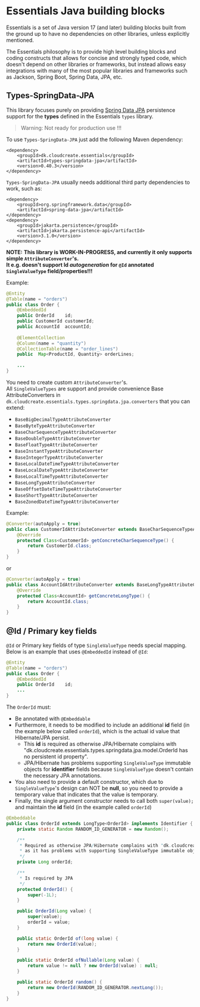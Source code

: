 # Essentials Java building blocks

Essentials is a set of Java version 17 (and later) building blocks built from the ground up to have no dependencies
on other libraries, unless explicitly mentioned.

The Essentials philosophy is to provide high level building blocks and coding constructs that allows for concise and
strongly typed code, which doesn't depend on other libraries or frameworks, but instead allows easy integrations with
many of the most popular libraries and frameworks such as Jackson, Spring Boot, Spring Data, JPA, etc.

## Types-SpringData-JPA

This library focuses purely on providing [Spring Data JPA](https://spring.io/projects/spring-data-jpa) persistence support for the **types** defined in the
Essentials `types` library.

> Warning: Not ready for production use !!!

To use `Types-SpringData-JPA` just add the following Maven dependency:
```
<dependency>
    <groupId>dk.cloudcreate.essentials</groupId>
    <artifactId>types-springdata-jpa</artifactId>
    <version>0.40.3</version>
</dependency>
```

`Types-SpringData-JPA` usually needs additional third party dependencies to work, such as:
```
<dependency>
    <groupId>org.springframework.data</groupId>
    <artifactId>spring-data-jpa</artifactId>
</dependency>
<dependency>
    <groupId>jakarta.persistence</groupId>
    <artifactId>jakarta.persistence-api</artifactId>
    <version>3.1.0</version>
</dependency>
```

**NOTE:**
**This library is WORK-IN-PROGRESS, and currently it only supports simple `AttributeConverter`'s.   
It e.g. doesn't support Id _autogeneration_ for `@Id` annotated `SingleValueType` field/properties!!!**

Example:

```java 
@Entity
@Table(name = "orders")
public class Order {
    @EmbeddedId
    public OrderId    id;
    public CustomerId customerId;
    public AccountId  accountId;
    
    @ElementCollection
    @Column(name = "quantity")
    @CollectionTable(name = "order_lines")
    public  Map<ProductId, Quantity> orderLines;
    
    ...
}
```

You need to create custom `AttributeConverter`'s.  
All `SingleValueTypes` are support and provide convenience Base AttributeConverters in
`dk.cloudcreate.essentials.types.springdata.jpa.converters` that you can extend:

- `BaseBigDecimalTypeAttributeConverter`
- `BaseByteTypeAttributeConverter`
- `BaseCharSequenceTypeAttributeConverter`
- `BaseDoubleTypeAttributeConverter`
- `BaseFloatTypeAttributeConverter`
- `BaseInstantTypeAttributeConverter`
- `BaseIntegerTypeAttributeConverter`
- `BaseLocalDateTimeTypeAttributeConverter`
- `BaseLocalDateTypeAttributeConverter`
- `BaseLocalTimeTypeAttributeConverter`
- `BaseLongTypeAttributeConverter`
- `BaseOffsetDateTimeTypeAttributeConverter`
- `BaseShortTypeAttributeConverter`
- `BaseZonedDateTimeTypeAttributeConverter`

Example:

```java 
@Converter(autoApply = true)
public class CustomerIdAttributeConverter extends BaseCharSequenceTypeAttributeConverter<CustomerId> {
    @Override
    protected Class<CustomerId> getConcreteCharSequenceType() {
        return CustomerId.class;
    }
}
```

or

```java 
@Converter(autoApply = true)
public class AccountIdAttributeConverter extends BaseLongTypeAttributeConverter<AccountId> {
    @Override
    protected Class<AccountId> getConcreteLongType() {
        return AccountId.class;
    }
}
```

## @Id / Primary key fields 

`@Id` or Primary key fields of type `SingleValueType` needs special mapping.
Below is an example that uses `@EmbeddedId` instead of `@Id`:

```java 
@Entity
@Table(name = "orders")
public class Order {
    @EmbeddedId
    public OrderId    id;
    ...
}
```

The `OrderId` must:
- Be annotated with `@Embeddable` 
- Furthermore, it needs to be modified to include an additional **id** field (in the example below called `orderId`),  which is the actual id value that Hibernate/JPA persist.
  - This **id** is required as otherwise JPA/Hibernate complains with "dk.cloudcreate.essentials.types.springdata.jpa.model.OrderId has no persistent id property".
  - JPA/Hibernate has problems supporting `SingleValueType` immutable objects for **identifier** fields because `SingleValueType` doesn't contain the necessary JPA annotations.  
- You also need to provide a default constructor, which due to `SingleValueType`'s design can NOT be **null**, so you need to provide a temporary value that indicates that the value is temporary.
- Finally, the single argument constructor needs to call both `super(value);` and maintain the **id** field (in the example called `orderId`)

```java
@Embeddable
public class OrderId extends LongType<OrderId> implements Identifier {
    private static Random RANDOM_ID_GENERATOR = new Random();

    /**
     * Required as otherwise JPA/Hibernate complains with "dk.cloudcreate.essentials.types.springdata.jpa.model.OrderId has no persistent id property"
     * as it has problems with supporting SingleValueType immutable objects for identifier fields (as SingleValueType doesn't contain the necessary JPA annotations)
     */
    private Long orderId;

    /**
     * Is required by JPA
     */
    protected OrderId() {
        super(-1L);
    }

    public OrderId(Long value) {
        super(value);
        orderId = value;
    }

    public static OrderId of(long value) {
        return new OrderId(value);
    }

    public static OrderId ofNullable(Long value) {
        return value != null ? new OrderId(value) : null;
    }

    public static OrderId random() {
        return new OrderId(RANDOM_ID_GENERATOR.nextLong());
    }
}
```